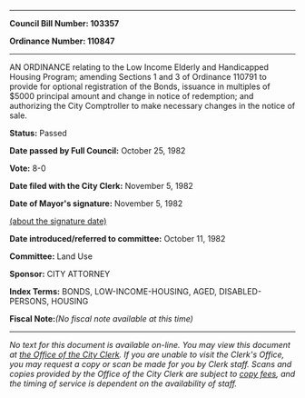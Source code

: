 

********

**Council Bill Number: 103357**
   
**Ordinance Number: 110847**
********

 AN ORDINANCE relating to the Low Income Elderly and Handicapped Housing Program; amending Sections 1 and 3 of Ordinance 110791 to provide for optional registration of the Bonds, issuance in multiples of $5000 principal amount and change in notice of redemption; and authorizing the City Comptroller to make necessary changes in the notice of sale.

**Status:** Passed
   
**Date passed by Full Council:** October 25, 1982
   
**Vote:** 8-0
   
**Date filed with the City Clerk:** November 5, 1982
   
**Date of Mayor's signature:** November 5, 1982
   
[(about the signature date)](/~public/approvaldate.htm)
   
   
   
**Date introduced/referred to committee:** October 11, 1982
   
**Committee:** Land Use
   
**Sponsor:** CITY ATTORNEY
   
   
**Index Terms:** BONDS, LOW-INCOME-HOUSING, AGED, DISABLED-PERSONS, HOUSING

**Fiscal Note:**_(No fiscal note available at this time)_
********

_No text for this document is available on-line. You may view this document at [the Office of the City Clerk](http://www.seattle.gov/leg/clerk/contactUs.htm). If you are unable to visit the Clerk's Office, you may request a copy or scan be made for you by Clerk staff. Scans and copies provided by the Office of the City Clerk are subject to [copy fees](http://clerk.seattle.gov/~public/clerkfees.htm), and the timing of service is dependent on the availability of staff._

